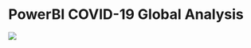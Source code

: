 # PowerBI COVID-19 Global Analysis

![](https://github.com/MartinBM4/Power-BI_COVID-19-Global/blob/master/power_bi_covid19.gif)
